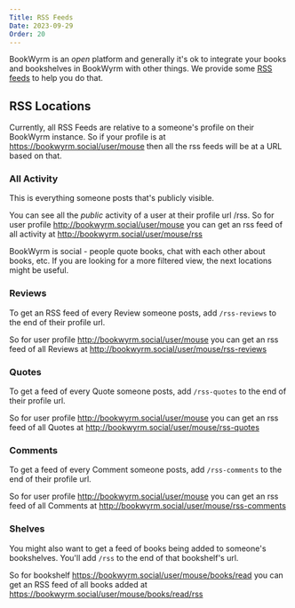 ```yaml
---
Title: RSS Feeds
Date: 2023-09-29
Order: 20
---
```


BookWyrm is an _open_ platform and generally it's ok to integrate your books and bookshelves in BookWyrm with other things. We provide some [RSS feeds](https://cyber.harvard.edu/rss/rss.html) to help you do that.

## RSS Locations

Currently, all RSS Feeds are relative to a someone's profile on their BookWyrm instance. So if your profile is at https://bookwyrm.social/user/mouse then all the rss feeds will be at a URL based on that.

### All Activity

This is everything someone posts that's publicly visible.

You can see all the _public_ activity of a user at their profile url /rss. So for user profile http://bookwyrm.social/user/mouse you can get an rss feed of all activity at http://bookwyrm.social/user/mouse/rss

BookWyrm is social - people quote books, chat with each other about books, etc. If you are looking for a more filtered view, the next locations might be useful.

### Reviews

To get an RSS feed of every Review someone posts, add `/rss-reviews` to the end of their profile url.

So for user profile http://bookwyrm.social/user/mouse you can get an rss feed of all Reviews at http://bookwyrm.social/user/mouse/rss-reviews

### Quotes

To get a feed of every Quote someone posts, add `/rss-quotes` to the end of their profile url.

So for user profile http://bookwyrm.social/user/mouse you can get an rss feed of all Quotes at http://bookwyrm.social/user/mouse/rss-quotes

### Comments

To get a feed of every Comment someone posts, add `/rss-comments` to the end of their profile url.

So for user profile http://bookwyrm.social/user/mouse you can get an rss feed of all Comments at http://bookwyrm.social/user/mouse/rss-comments

### Shelves

You might also want to get a feed of books being added to someone's bookshelves. You'll add `/rss` to the end of that bookshelf's url.

So for bookshelf https://bookwyrm.social/user/mouse/books/read you can get an RSS feed of all books added at https://bookwyrm.social/user/mouse/books/read/rss
